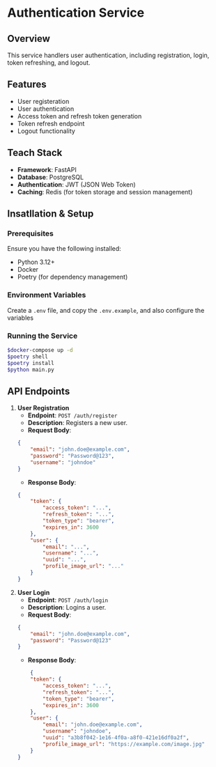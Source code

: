 # Authentication Service
## Overview
This service handlers user authentication, including registration, login, token refreshing, and logout.

## Features
- User registeration
- User authentication
- Access token and refresh token generation
- Token refresh endpoint
- Logout functionality

## Teach Stack
- **Framework**: FastAPI
- **Database**: PostgreSQL
- **Authentication**: JWT (JSON Web Token)
- **Caching**: Redis (for token storage and session management)

## Insatllation & Setup
### Prerequisites
Ensure you have the following installed:
- Python 3.12+
- Docker
- Poetry (for dependency management)

### Environment Variables
Create a `.env` file, and copy the `.env.example`, and also configure the variables

### Running the Service
```bash
$docker-compose up -d
$poetry shell
$poetry install
$python main.py
```

## API Endpoints
1. **User Registration**
    - **Endpoint**: `POST /auth/register`
    - **Description**: Registers a new user.
    - **Request Body**:
    ```json
    {
        "email": "john.doe@example.com",
        "password": "Password@123",
        "username": "johndoe"
    }
    ```
    - **Response Body**:
    ```json
    {
        "token": {
            "access_token": "...",
            "refresh_token": "...",
            "token_type": "bearer",
            "expires_in": 3600
        },
        "user": {
            "email": "...",
            "username": "...",
            "uuid": "...",
            "profile_image_url": "..."
        }
    }
    ```
2. **User Login**
    - **Endpoint**: `POST /auth/login`
    - **Description**: Logins a user.
    - **Request Body**:
    ```json
    {
        "email": "john.doe@example.com",
        "password": "Password@123"
    }
    ```
    - **Response Body**:
    ```json
        {
        "token": {
            "access_token": "...",
            "refresh_token": "...",
            "token_type": "bearer",
            "expires_in": 3600
        },
        "user": {
            "email": "john.doe@example.com",
            "username": "johndoe",
            "uuid": "a3b8f042-1e16-4f0a-a8f0-421e16df0a2f",
            "profile_image_url": "https://example.com/image.jpg"
        }
    }
    ```